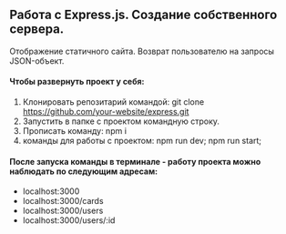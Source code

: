 Работа с Express.js. Создание собственного сервера.
-------------
Отображение статичного сайта. Возврат пользователю на запросы JSON-объект.
#### Чтобы развернуть проект у себя:

1. Клонировать репозитарий командой: git clone https://github.com/your-website/express.git
2. Запустить в папке с проектом командную строку.
3. Прописать команду: npm i
4. команды для работы с проектом: 
npm run dev;
npm run start;

#### После запуска команды в терминале - работу проекта можно наблюдать по следующим адресам:
* localhost:3000
* localhost:3000/cards
* localhost:3000/users
* localhost:3000/users/:id
